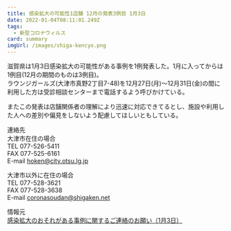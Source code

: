 ```yaml
---
title: 感染拡大の可能性1店舗 12月の発表3例目 1月3日
date: 2022-01-04T08:11:01.249Z
tags:
  - 新型コロナウィルス
card: summary
imgUrl: /images/shiga-kencyo.png
---
```

滋賀県は1月3日感染拡大の可能性がある事例を1例発表した。1月に入ってからは1例目(12月の期間のものは3例目)。  
ラウンジガールズ(大津市真野2丁目7-48)を12月27日(月)～12月31日(金)の間に利用した方は受診相談センターまで電話するよう呼びかけている。

またこの発表は店舗関係者の理解により迅速に対応できてるとし、施設や利用した人への差別や偏見をしないよう配慮してほしいともしている。

連絡先  
大津市在住の場合  
TEL 077-526-5411  
FAX 077-525-6161  
E-mail hoken@city.otsu.lg.jp  

大津市以外に在住の場合  
TEL 077-528-3621  
FAX 077-528-3638  
E-mail coronasoudan@shigaken.net


情報元  
[感染拡大のおそれがある事例に関するご連絡のお願い（1月3日）](https://www.pref.shiga.lg.jp/kensei/koho/e-shinbun/oshirase/322843.html)